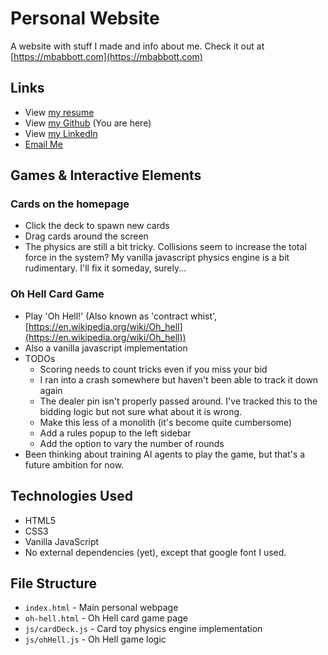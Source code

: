 # Personal Website

A website with stuff I made and info about me. Check it out at [https://mbabbott.com](https://mbabbott.com)

## Links

- View [my resume](https://mbabbott.com/resume.pdf)
- View [my Github](https://github.com/matthewabbott) (You are here)
- View [my LinkedIn](https://www.linkedin.com/in/matthew-abbott-88390065/)
- [Email Me](mailto:ttobbatam+website@gmail.com)

## Games & Interactive Elements

### Cards on the homepage
- Click the deck to spawn new cards
- Drag cards around the screen
- The physics are still a bit tricky. Collisions seem to increase the total force in the system? My vanilla javascript physics engine is a bit rudimentary. I'll fix it someday, surely...

### Oh Hell Card Game
- Play 'Oh Hell!' (Also known as 'contract whist', [https://en.wikipedia.org/wiki/Oh_hell](https://en.wikipedia.org/wiki/Oh_hell))
- Also a vanilla javascript implementation
- TODOs
  - Scoring needs to count tricks even if you miss your bid
  - I ran into a crash somewhere but haven't been able to track it down again
  - The dealer pin isn't properly passed around. I've tracked this to the bidding logic but not sure what about it is wrong. 
  - Make this less of a monolith (it's become quite cumbersome)
  - Add a rules popup to the left sidebar
  - Add the option to vary the number of rounds
- Been thinking about training AI agents to play the game, but that's a future ambition for now.

## Technologies Used
- HTML5
- CSS3
- Vanilla JavaScript
- No external dependencies (yet), except that google font I used.

## File Structure
- `index.html` - Main personal webpage
- `oh-hell.html` - Oh Hell card game page
- `js/cardDeck.js` - Card toy physics engine implementation
- `js/ohHell.js` - Oh Hell game logic
